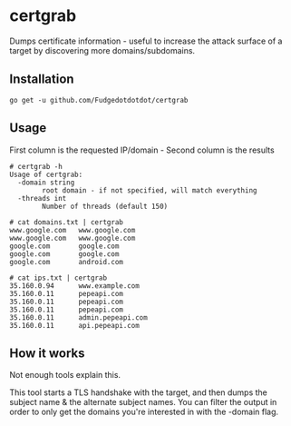 # certgrab
Dumps certificate information - useful to increase the attack surface of a target by discovering more domains/subdomains.
## Installation
`go get -u github.com/Fudgedotdotdot/certgrab`

## Usage
First column is the requested IP/domain - Second column is the results

```console
# certgrab -h
Usage of certgrab:
  -domain string
        root domain - if not specified, will match everything
  -threads int
        Number of threads (default 150)

# cat domains.txt | certgrab
www.google.com   www.google.com
www.google.com   www.google.com
google.com       google.com
google.com       google.com
google.com       android.com

# cat ips.txt | certgrab
35.160.0.94      www.example.com
35.160.0.11      pepeapi.com
35.160.0.11      pepeapi.com
35.160.0.11      pepeapi.com
35.160.0.11      admin.pepeapi.com
35.160.0.11      api.pepeapi.com
```

## How it works
Not enough tools explain this.

This tool starts a TLS handshake with the target, and then dumps the subject name
& the alternate subject names. You can filter the output in order to only get
the domains you're interested in with the -domain flag.
